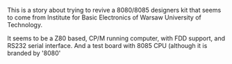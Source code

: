 This is a story about trying to revive a 8080/8085 designers kit that seems to come from Institute for Basic Electronics of Warsaw University of Technology.

It seems to be a Z80 based, CP/M running computer, with FDD support, and RS232 serial interface. And a test board with 8085 CPU (although it is branded by '8080'
